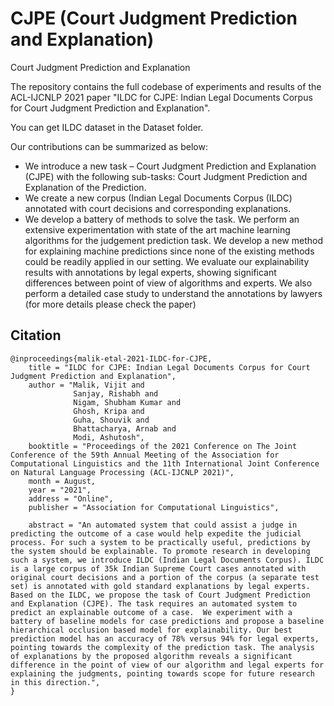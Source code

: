 # CJPE (Court Judgment Prediction and Explanation)
Court Judgment Prediction and Explanation

The repository contains the full codebase of experiments and results of the ACL-IJCNLP 2021 paper "ILDC for CJPE: Indian Legal Documents Corpus for Court Judgment Prediction and Explanation". 

You can get ILDC dataset in the Dataset folder.

Our contributions can be summarized as below:
* We introduce a new task – Court Judgment Prediction and Explanation (CJPE) with the following sub-tasks: Court Judgment Prediction and Explanation of the Prediction.
* We create a new corpus (Indian Legal Documents Corpus (ILDC) annotated with court decisions and corresponding explanations.
* We develop a battery of methods to solve the task. We perform an extensive experimentation with state of the art machine learning algorithms for the judgement prediction task. We develop a new method for explaining machine predictions since none of the existing methods could be readily applied in our setting. We evaluate our explainability results with annotations by legal experts, showing significant differences between point of view of algorithms and experts. We also perform a detailed case study to understand the annotations by lawyers (for more details please check the paper)

## Citation

```
@inproceedings{malik-etal-2021-ILDC-for-CJPE,
    title = "ILDC for CJPE: Indian Legal Documents Corpus for Court Judgment Prediction and Explanation",
    author = "Malik, Vijit and 
              Sanjay, Rishabh and
              Nigam, Shubham Kumar and 
              Ghosh, Kripa and 
              Guha, Shouvik and 
              Bhattacharya, Arnab and 
              Modi, Ashutosh",
    booktitle = "Proceedings of the 2021 Conference on The Joint Conference of the 59th Annual Meeting of the Association for Computational Linguistics and the 11th International Joint Conference on Natural Language Processing (ACL-IJCNLP 2021)",
    month = August,
    year = "2021",
    address = "Online",
    publisher = "Association for Computational Linguistics",

    abstract = "An automated system that could assist a judge in predicting the outcome of a case would help expedite the judicial process. For such a system to be practically useful, predictions by the system should be explainable. To promote research in developing such a system, we introduce ILDC (Indian Legal Documents Corpus). ILDC is a large corpus of 35k Indian Supreme Court cases annotated with original court decisions and a portion of the corpus (a separate test set) is annotated with gold standard explanations by legal experts. Based on the ILDC, we propose the task of Court Judgment Prediction and Explanation (CJPE). The task requires an automated system to predict an explainable outcome of a case.  We experiment with a battery of baseline models for case predictions and propose a baseline hierarchical occlusion based model for explainability. Our best prediction model has an accuracy of 78% versus 94% for legal experts, pointing towards the complexity of the prediction task. The analysis of explanations by the proposed algorithm reveals a significant difference in the point of view of our algorithm and legal experts for explaining the judgments, pointing towards scope for future research in this direction.",
}
```
